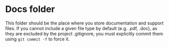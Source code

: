 # Docs folder

This folder should be the place where you store documentation and support files.
If you cannot include a given file type by default (e.g. .pdf, .doc), as they are excluded by the project .gitignore, you must explicitly commit them using `git commit -f` to force it.